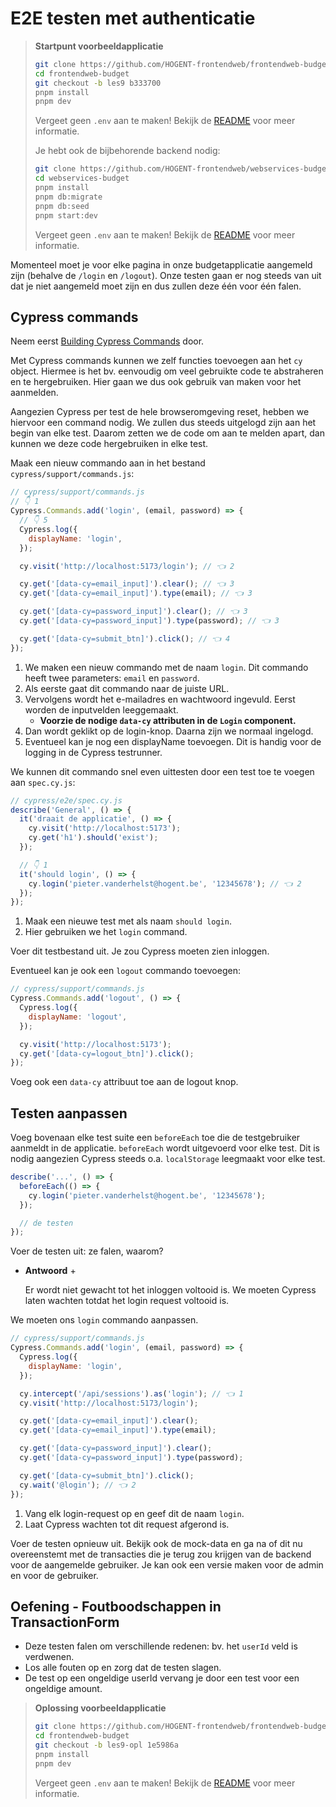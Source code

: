 # E2E testen met authenticatie

> **Startpunt voorbeeldapplicatie**
>
> ```bash
> git clone https://github.com/HOGENT-frontendweb/frontendweb-budget.git
> cd frontendweb-budget
> git checkout -b les9 b333700
> pnpm install
> pnpm dev
> ```
>
> Vergeet geen `.env` aan te maken! Bekijk de [README](https://github.com/HOGENT-frontendweb/frontendweb-budget?tab=readme-ov-file#budgetapp) voor meer informatie.
>
> Je hebt ook de bijbehorende backend nodig:
>
> ```bash
> git clone https://github.com/HOGENT-frontendweb/webservices-budget.git
> cd webservices-budget
> pnpm install
> pnpm db:migrate
> pnpm db:seed
> pnpm start:dev
> ```
>
> Vergeet geen `.env` aan te maken! Bekijk de [README](https://github.com/HOGENT-frontendweb/webservices-budget?tab=readme-ov-file#web-services-budget) voor meer informatie.

Momenteel moet je voor elke pagina in onze budgetapplicatie aangemeld zijn (behalve de `/login` en `/logout`). Onze testen gaan er nog steeds van uit dat je niet aangemeld moet zijn en dus zullen deze één voor één falen.

## Cypress commands

Neem eerst [Building Cypress Commands](https://learn.cypress.io/advanced-cypress-concepts/building-the-right-cypress-commands) door.

Met Cypress commands kunnen we zelf functies toevoegen aan het `cy` object. Hiermee is het bv. eenvoudig om veel gebruikte code te abstraheren en te hergebruiken. Hier gaan we dus ook gebruik van maken voor het aanmelden.

Aangezien Cypress per test de hele browseromgeving reset, hebben we hiervoor een command nodig. We zullen dus steeds uitgelogd zijn aan het begin van elke test. Daarom zetten we de code om aan te melden apart, dan kunnen we deze code hergebruiken in elke test.

Maak een nieuw commando aan in het bestand `cypress/support/commands.js`:

```js
// cypress/support/commands.js
// 👇 1
Cypress.Commands.add('login', (email, password) => {
  // 👇 5
  Cypress.log({
    displayName: 'login',
  });

  cy.visit('http://localhost:5173/login'); // 👈 2

  cy.get('[data-cy=email_input]').clear(); // 👈 3
  cy.get('[data-cy=email_input]').type(email); // 👈 3

  cy.get('[data-cy=password_input]').clear(); // 👈 3
  cy.get('[data-cy=password_input]').type(password); // 👈 3

  cy.get('[data-cy=submit_btn]').click(); // 👈 4
});
```

1. We maken een nieuw commando met de naam `login`. Dit commando heeft twee parameters: `email` en `password`.
2. Als eerste gaat dit commando naar de juiste URL.
3. Vervolgens wordt het e-mailadres en wachtwoord ingevuld. Eerst worden de inputvelden leeggemaakt.
   - **Voorzie de nodige `data-cy` attributen in de `Login` component.**
4. Dan wordt geklikt op de login-knop. Daarna zijn we normaal ingelogd.
5. Eventueel kan je nog een displayName toevoegen. Dit is handig voor de logging in de Cypress testrunner.

We kunnen dit commando snel even uittesten door een test toe te voegen aan `spec.cy.js`:

```jsx
// cypress/e2e/spec.cy.js
describe('General', () => {
  it('draait de applicatie', () => {
    cy.visit('http://localhost:5173');
    cy.get('h1').should('exist');
  });

  // 👇 1
  it('should login', () => {
    cy.login('pieter.vanderhelst@hogent.be', '12345678'); // 👈 2
  });
});
```

1. Maak een nieuwe test met als naam `should login`.
2. Hier gebruiken we het `login` command.

Voer dit testbestand uit. Je zou Cypress moeten zien inloggen.

Eventueel kan je ook een `logout` commando toevoegen:

```js
// cypress/support/commands.js
Cypress.Commands.add('logout', () => {
  Cypress.log({
    displayName: 'logout',
  });

  cy.visit('http://localhost:5173');
  cy.get('[data-cy=logout_btn]').click();
});
```

Voeg ook een `data-cy` attribuut toe aan de logout knop.

## Testen aanpassen

Voeg bovenaan elke test suite een `beforeEach` toe die de testgebruiker aanmeldt in de applicatie. `beforeEach` wordt uitgevoerd voor elke test. Dit is nodig aangezien Cypress steeds o.a. `localStorage` leegmaakt voor elke test.

```js
describe('...', () => {
  beforeEach(() => {
    cy.login('pieter.vanderhelst@hogent.be', '12345678');
  });

  // de testen
});
```

Voer de testen uit: ze falen, waarom?

- **Antwoord** +

  Er wordt niet gewacht tot het inloggen voltooid is. We moeten Cypress laten wachten totdat het login request voltooid is.

We moeten ons `login` commando aanpassen.

```jsx
// cypress/support/commands.js
Cypress.Commands.add('login', (email, password) => {
  Cypress.log({
    displayName: 'login',
  });

  cy.intercept('/api/sessions').as('login'); // 👈 1
  cy.visit('http://localhost:5173/login');

  cy.get('[data-cy=email_input]').clear();
  cy.get('[data-cy=email_input]').type(email);

  cy.get('[data-cy=password_input]').clear();
  cy.get('[data-cy=password_input]').type(password);

  cy.get('[data-cy=submit_btn]').click();
  cy.wait('@login'); // 👈 2
});
```

1. Vang elk login-request op en geef dit de naam `login`.
2. Laat Cypress wachten tot dit request afgerond is.

Voer de testen opnieuw uit. Bekijk ook de mock-data en ga na of dit nu overeenstemt met de transacties die je terug zou krijgen van de backend voor de aangemelde gebruiker. Je kan ook een versie maken voor de admin en voor de gebruiker.

## Oefening - Foutboodschappen in TransactionForm

- Deze testen falen om verschillende redenen: bv. het `userId` veld is verdwenen.
- Los alle fouten op en zorg dat de testen slagen.
- De test op een ongeldige userId vervang je door een test voor een ongeldige amount.

> **Oplossing voorbeeldapplicatie**
>
> ```bash
> git clone https://github.com/HOGENT-frontendweb/frontendweb-budget.git
> cd frontendweb-budget
> git checkout -b les9-opl 1e5986a
> pnpm install
> pnpm dev
> ```
>
> Vergeet geen `.env` aan te maken! Bekijk de [README](https://github.com/HOGENT-frontendweb/frontendweb-budget?tab=readme-ov-file#budgetapp) voor meer informatie.
